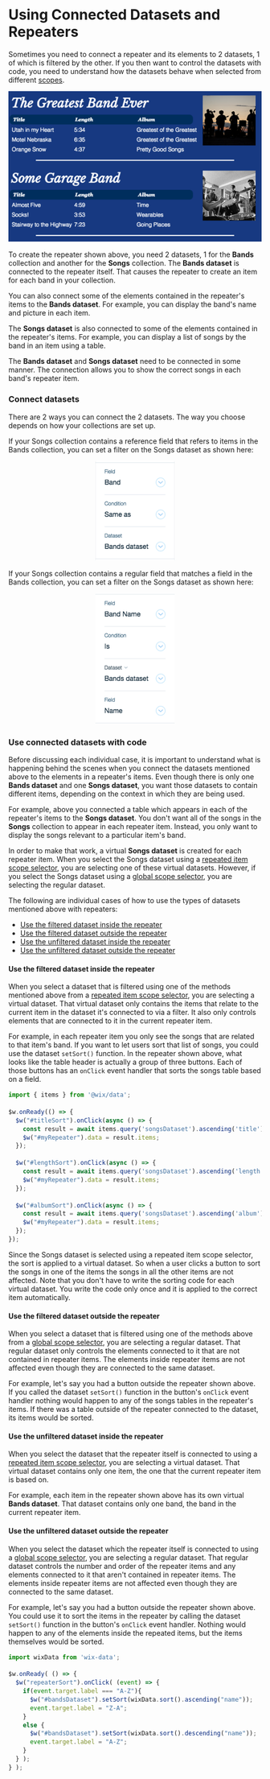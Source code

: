 # Using Connected Datasets and Repeaters



Sometimes you need to connect a repeater and its elements to 2 datasets, 1 of which is filtered by the other. If you then want to control the datasets with code, you need to understand how the datasets behave when selected from different [scopes](https://dev.wix.com/docs/velo/velo-only-apis/$w/repeater/selector-scope).


![Band Repeater Example](./images/bandImage.png)

</div>

To create the repeater shown above, you need 2 datasets, 1 for the **Bands** collection and another for the **Songs** collection. The **Bands dataset** is connected to the repeater itself. That causes the repeater to create an item for each band in your collection. 

You can also connect some of the elements contained in the repeater's items to the **Bands dataset**. For example, you can display the band's name and picture in each item. 

The **Songs dataset** is also connected to some of the elements contained in the repeater's items. For example, you can display a list of songs by the band in an item using a table.

The **Bands dataset** and **Songs dataset** need to be connected in some manner. The connection allows you to show the correct songs in each band's repeater item.

### Connect datasets

There are 2 ways you can connect the 2 datasets. The way you choose depends on how your collections are set up. 

If your Songs collection contains a reference field that refers to items in the Bands collection, you can set a filter on the Songs dataset as shown here:

<div style="text-align:center">

![song data](./images/songData.png)

</div>

If your Songs collection contains a regular field that matches a field in the Bands collection, you can set a filter on the Songs dataset as shown here:

<div style="text-align:center">

![song band](./images/songBand.png)

</div>

### Use connected datasets with code

Before discussing each individual case, it is important to understand what is happening behind the scenes when you connect the datasets mentioned above to the elements in a repeater's items. Even though there is only one **Bands dataset** and one **Songs dataset**, you want those datasets to contain different items, depending on the context in which they are being used. 

For example, above you connected a table which appears in each of the repeater's items to the **Songs dataset**. You don't want all of the songs in the **Songs** collection to appear in each repeater item. Instead, you only want to display the songs relevant to a particular item's band. 

In order to make that work, a virtual **Songs dataset** is created for each repeater item. When you select the Songs dataset using a [repeated item scope selector](https://dev.wix.com/docs/velo/velo-only-apis/$w/repeater/selector-scope#velo-only-apis_$w_repeater_repeated_item_scope), you are selecting one of these virtual datasets. However, if you select the Songs dataset using a [global scope selector](https://dev.wix.com/docs/velo/velo-only-apis/$w/repeater/selector-scope#velo-only-apis_$w_repeater_global_scope), you are selecting the regular dataset.  

The following are individual cases of how to use the types of datasets mentioned above with repeaters:

*   [Use the filtered dataset inside the repeater](#use-the-filtered-dataset-inside-the-repeater)
*   [Use the filtered dataset outside the repeater](#use-the-filtered-dataset-outside-the-repeater)
*   [Use the unfiltered dataset inside the repeater](#use-the-unfiltered-dataset-inside-the-repeater)
*   [Use the unfiltered dataset outside the repeater](#use-the-unfiltered-dataset-outside-the-repeater)

#### Use the filtered dataset inside the repeater

When you select a dataset that is filtered using one of the methods mentioned above from a [repeated item scope selector](https://dev.wix.com/docs/velo/velo-only-apis/$w/repeater/selector-scope#velo-only-apis_$w_repeater_repeated_item_scope), you are selecting a virtual dataset. That virtual dataset only contains the items that relate to the current item in the dataset it's connected to via a filter. It also only controls elements that are connected to it in the current repeater item.

For example, in each repeater item you only see the songs that are related to that item's band. If you want to let users sort that list of songs, you could use the dataset `setSort()` function. In the repeater shown above, what looks like the table header is actually a group of three buttons. Each of those buttons has an `onClick` event handler that sorts the songs table based on a field.

```javascript
import { items } from '@wix/data';

$w.onReady(() => {
  $w("#titleSort").onClick(async () => {
    const result = await items.query('songsDataset').ascending('title').find();
    $w("#myRepeater").data = result.items;
  });

  $w("#lengthSort").onClick(async () => {
    const result = await items.query('songsDataset').ascending('length').find();
    $w("#myRepeater").data = result.items;
  });

  $w("#albumSort").onClick(async () => {
    const result = await items.query('songsDataset').ascending('album').find();
    $w("#myRepeater").data = result.items;
  });
});
```

Since the Songs dataset is selected using a repeated item scope selector, the sort is applied to a virtual dataset. So when a user clicks a button to sort the songs in one of the items the songs in all the other items are not affected. Note that you don't have to write the sorting code for each virtual dataset. You write the code only once and it is applied to the correct item automatically. 

#### Use the filtered dataset outside the repeater

When you select a dataset that is filtered using one of the methods above from a [global scope selector](https://dev.wix.com/docs/velo/velo-only-apis/$w/repeater/selector-scope#velo-only-apis_$w_repeater_global_scope), you are selecting a regular dataset. That regular dataset only controls the elements connected to it that are not contained in repeater items. The elements inside repeater items are not affected even though they are connected to the same dataset.

For example, let's say you had a button outside the repeater shown above. If you called the dataset `setSort()` function in the button's `onClick` event handler nothing would happen to any of the songs tables in the repeater's items. If there was a table outside of the repeater connected to the dataset, its items would be sorted.

#### Use the unfiltered dataset inside the repeater

When you select the dataset that the repeater itself is connected to using a [repeated item scope selector](https://dev.wix.com/docs/velo/velo-only-apis/$w/repeater/selector-scope#velo-only-apis_$w_repeater_repeated_item_scope), you are selecting a virtual dataset. That virtual dataset contains only one item, the one that the current repeater item is based on.

For example, each item in the repeater shown above has its own virtual **Bands dataset**. That dataset contains only one band, the band in the current repeater item.

#### Use the unfiltered dataset outside the repeater

When you select the dataset which the repeater itself is connected to using a [global scope selector](https://dev.wix.com/docs/velo/velo-only-apis/$w/repeater/selector-scope#velo-only-apis_$w_repeater_global_scope), you are selecting a regular dataset. That regular dataset controls the number and order of the repeater items and any elements connected to it that aren't contained in repeater items. The elements inside repeater items are not affected even though they are connected to the same dataset.

For example, let's say you had a button outside the repeater shown above. You could use it to sort the items in the repeater by calling the dataset `setSort()` function in the button's `onClick` event handler. Nothing would happen to any of the elements inside the repeated items, but the items themselves would be sorted.

```javascript
import wixData from 'wix-data';

$w.onReady( () => {
  $w("repeaterSort").onClick( (event) => {
    if(event.target.label === "A-Z"){
      $w("#bandsDataset").setSort(wixData.sort().ascending("name"));
      event.target.label = "Z-A";
    }
    else {
      $w("#bandsDataset").setSort(wixData.sort().descending("name"));
      event.target.label = "A-Z";
    }
  } );
} );  
```